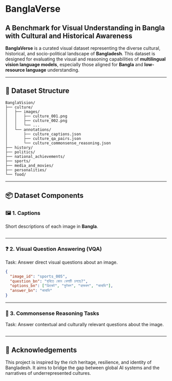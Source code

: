 # BanglaVerse

## A Benchmark for Visual Understanding in Bangla with Cultural and Historical Awareness

**BanglaVerse** is a curated visual dataset representing the diverse cultural, historical, and socio-political landscape of **Bangladesh**. This dataset is designed for evaluating the visual and reasoning capabilities of **multilingual vision language models**, especially those aligned for **Bangla** and **low-resource language** understanding.

---

## 📂 Dataset Structure

```
BanglaVision/
├── culture/
│   ├── images/
│   │   ├── culture_001.png
│   │   ├── culture_002.png
│   │   └── ...
│   └── annotations/
│       ├── culture_captions.json
│       ├── culture_qa_pairs.json
│       └── culture_commonsense_reasoning.json
├── history/
├── politics/
├── national_achievements/
├── sports/
├── media_and_movies/
├── personalities/
└── food/
```

---

## 📦 Dataset Components

### 🖼️ 1. Captions

Short descriptions of each image in **Bangla**.

```json

```

---

### ❓ 2. Visual Question Answering (VQA)

Task: Answer direct visual questions about an image.

```json
{
  "image_id": "sports_005",
  "question_bn": "ছবিতে কোন খেলাটি চলছে?",
  "options_bn": ["ক্রিকেট", "ফুটবল", "হ্যান্ডবল", "কাবাডি"],
  "answer_bn": "কাবাডি"
}
```

---

### 🧠 3. Commonsense Reasoning Tasks

Task: Answer contextual and culturally relevant questions about the image.

```json

```

---

## 🙏 Acknowledgements

This project is inspired by the rich heritage, resilience, and identity of Bangladesh. It aims to bridge the gap between global AI systems and the narratives of underrepresented cultures.
